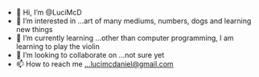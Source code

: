 - 👋 Hi, I’m @LuciMcD
- 👀 I’m interested in ...art of many mediums, numbers, dogs and learning new things
- 🌱 I’m currently learning ...other than computer programming, I am learning to play the violin
- 💞️ I’m looking to collaborate on ...not sure yet
- 📫 How to reach me ...lucimcdaniel@gmail.com

<!---
LuciMcD/LuciMcD is a ✨ special ✨ repository because its `README.md` (this file) appears on your GitHub profile.
You can click the Preview link to take a look at your changes.
--->
